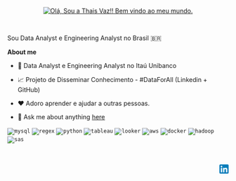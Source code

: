 <p align="center"><a href="https://anuraghazra.github.io"><img width="80%" alt="Olá, Sou a Thais Vaz!! Bem vindo ao meu mundo." src="./assets/gh-readme-header.png" /></a></p>

<br />

Sou Data Analyst e Engineering Analyst no Brasil 🇧🇷

**About me**

- 💼 Data Analyst e Engineering Analyst no Itaú Unibanco

- 📈 Projeto de Disseminar Conhecimento - #DataForAll (Linkedin + GitHub)

- ❤️ Adoro aprender e ajudar a outras pessoas.

- 💬 Ask me about anything [here](https://github.com/thaiscvaz/thaiscvaz/issues)

<code><img height="20" alt="mysql" src="https://www.svgrepo.com/show/331760/sql-database-generic.svg"></code>
<code><img height="20" alt="regex" src="https://www.svgrepo.com/show/361284/regex.svg"></code>
<code><img height="20" alt="python" src="https://upload.wikimedia.org/wikipedia/commons/thumb/c/c3/Python-logo-notext.svg/1869px-Python-logo-notext.svg.png"></code>
<code><img height="20" alt="tableau" src="https://www.svgrepo.com/show/354428/tableau-icon.svg"></code>
<code><img height="20" alt="looker" src="https://www.svgrepo.com/show/354012/looker-icon.svg"></code>
<code><img height="20" alt="aws" src="https://www.svgrepo.com/show/448266/aws.svg"></code>
<code><img height="20" alt="docker" src="https://www.svgrepo.com/show/452192/docker.svg"></code>
<code><img height="20" alt="hadoop" src="https://www.svgrepo.com/show/353851/hadoop.svg"></code>
<code><img height="20" alt="sas" src="https://upload.wikimedia.org/wikipedia/commons/1/10/SAS_logo_horiz.svg"></code>


<br />
<br />

<a href="[https://www.linkedin.com/in/thacvaz/](https://www.linkedin.com/in/thacvaz/)">
  <img align="right" alt="Thais Vaz | Linkedin" width="21px" src="https://raw.githubusercontent.com/thaiscvaz/thaiscvaz/main/imagens/LinkedIn.svg" />
</a>

